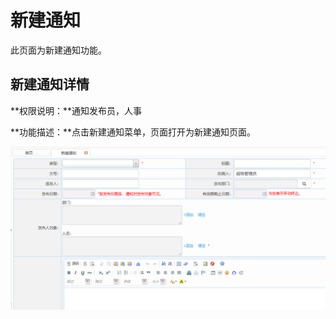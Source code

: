 # 新建通知

此页面为新建通知功能。

## 新建通知详情

**权限说明：**通知发布员，人事

**功能描述：**点击新建通知菜单，页面打开为新建通知页面。

![新建通知](新建通知.png)



